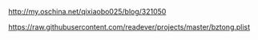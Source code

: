 http://my.oschina.net/qixiaobo025/blog/321050

https://raw.githubusercontent.com/readever/projects/master/bztong.plist
